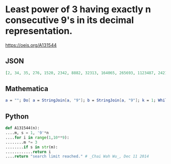 # Least power of 3 having exactly n consecutive 9's in its decimal representation\.
https://oeis.org/A131544
## JSON
```JSON
[2, 34, 35, 276, 1520, 2342, 8882, 32313, 164065, 265693, 1123487, 2421341, 6250773, 9995032, 68353789, 78927182]
```
## Mathematica
```Mathematica
a = ""; Do[ a = StringJoin[a, "9"]; b = StringJoin[a, "9"]; k = 1; While[ StringPosition[ ToString[3^k], a] == {} || StringPosition[ ToString[3^k], b] != {}, k++ ]; Print[k], {n, 1, 10} ]
```
## Python
```Python
def A131544(n):
....m, s = 1, '9'*n
....for i in range(1,10**9):
........m *= 3
........if s in str(m):
............return i
....return "search limit reached." # _Chai Wah Wu_, Dec 11 2014
```
